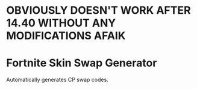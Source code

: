 # OBVIOUSLY DOESN'T WORK AFTER 14.40 WITHOUT ANY MODIFICATIONS AFAIK

# Fortnite Skin Swap Generator
Automatically generates CP swap codes.
